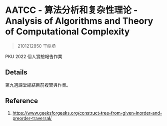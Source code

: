# AATCC - 算法分析和复杂性理论 - Analysis of Algorithms and Theory of Computational Complexity

> 2101212850 干皓丞

PKU 2022 個人實驗報告作業


## Details

第九週課堂總結目前複習與作業。

## Reference

1. https://www.geeksforgeeks.org/construct-tree-from-given-inorder-and-preorder-traversal/








